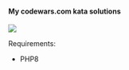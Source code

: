 #### My codewars.com kata solutions

![](https://www.codewars.com/users/bridennis/badges/small)

Requirements:
- PHP8
